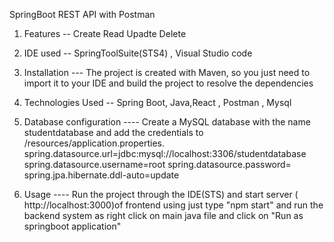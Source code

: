 SpringBoot REST API with Postman

1. Features -- Create Read Upadte Delete

2. IDE used -- SpringToolSuite(STS4) , Visual Studio code

3. Installation --- The project is created with Maven, so you just need to import it to your IDE and build the project to resolve the dependencies

4. Technologies Used -- Spring Boot, Java,React ,  Postman , Mysql

5. Database configuration ---- Create a MySQL database with the name studentdatabase and add the credentials to /resources/application.properties. spring.datasource.url=jdbc:mysql://localhost:3306/studentdatabase spring.datasource.username=root spring.datasource.password= spring.jpa.hibernate.ddl-auto=update
6. Usage ---- Run the project through the IDE(STS) and start server ( http://localhost:3000)of frontend using  just type "npm start" and run the backend system as right click on main java file and click on "Run as springboot application"
